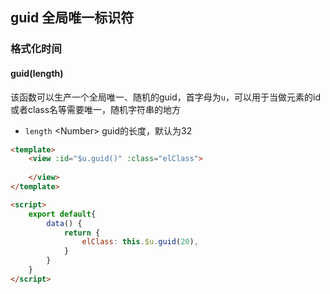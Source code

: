 ## guid 全局唯一标识符

### 格式化时间

#### guid(length)

该函数可以生产一个全局唯一、随机的guid，首字母为`u`，可以用于当做元素的id或者class名等需要唯一，随机字符串的地方

- `length` <Number\> guid的长度，默认为32

```html
<template>
	<view :id="$u.guid()" :class="elClass">
		
	</view>
</template>

<script>
	export default{
		data() {
			return {
				elClass: this.$u.guid(20),
			}
		}
	}
</script>
```